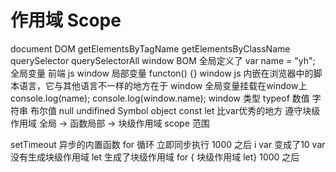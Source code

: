 # 作用域 Scope
document DOM 
  getElementsByTagName
  getElementsByClassName
  querySelector
  querySelectorAll
window BOM
全局定义了 var name = "yh";
全局变量  前端 js window
局部变量  functon() {}
window js 内嵌在浏览器中的脚本语言，它与其他语言不一样的地方在于 window
全局变量挂载在window上
console.log(name);  console.log(window.name);
window 类型  typeof
数值 字符串 布尔值 null undifined
Symbol object
const let 比var优秀的地方 遵守块级作用域
全局 -> 函数局部 -> 块级作用域
scope 范围

setTimeout 异步的内置函数
for 循环 立即同步执行
1000 之后 i var 变成了10 var没有生成块级作用域
let 生成了块级作用域 for  { 块级作用域 let}
1000 之后 

